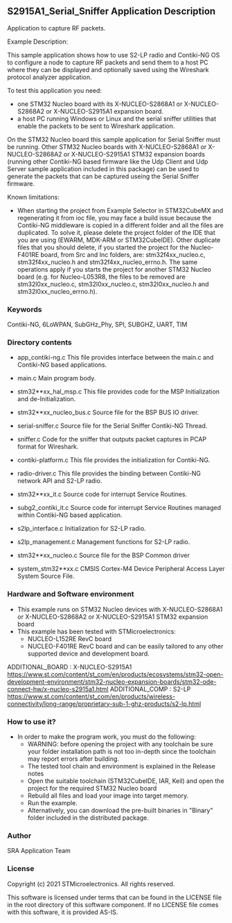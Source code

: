 
## <b>S2915A1_Serial_Sniffer Application Description</b>

Application to capture RF packets.

Example Description:

This sample application shows how to use S2-LP radio and Contiki-NG OS to
configure a node to capture RF packets and send them to a host PC where they 
can be displayed and optionally saved using the Wireshark protocol analyzer
application.

To test this application you need:
- one STM32 Nucleo board with its X-NUCLEO-S2868A1 or X-NUCLEO-S2868A2 or
  X-NUCLEO-S2915A1 expansion board.
- a host PC running Windows or Linux and the serial sniffer utilities 
  that enable the packets to be sent to Wireshark application.

On the STM32 Nucleo board this sample application for Serial Sniffer must be running.
Other STM32 Nucleo boards with X-NUCLEO-S2868A1 or X-NUCLEO-S2868A2 or
X-NUCLEO-S2915A1 STM32 expansion boards (running other Contiki-NG based 
firmware like the Udp Client and Udp Server sample application included in this package)
can be used to generate the packets that can be captured useing the Serial
Sniffer firmware.

Known limitations:

- When starting the project from Example Selector in STM32CubeMX and regenerating it
  from ioc file, you may face a build issue because the Contiki-NG middleware is copied in a 
  different folder and all the files are duplicated. To solve it, please delete the project folder of the 
  IDE that you are using (EWARM, MDK-ARM or STM32CubeIDE).
  Other duplicate files that you should delete, if you started the project for the
  Nucleo-F401RE board, from Src and Inc folders, are: stm32f4xx_nucleo.c, stm32f4xx_nucleo.h
  and stm32f4xx_nucleo_errno.h.
  The same operations apply if you starts the project for another STM32 Nucleo board (e.g. for
  Nucleo-L053R8, the files to be removed are stm32l0xx_nucleo.c, stm32l0xx_nucleo.c, stm32l0xx_nucleo.h
  and stm32l0xx_nucleo_errno.h).

### <b>Keywords</b>

Contiki-NG, 6LoWPAN, SubGHz_Phy, SPI, SUBGHZ, UART, TIM

### <b>Directory contents</b>

 - app_contiki-ng.c       This file provides interface between the main.c and
                          Contiki-NG based applications.
 
 - main.c                 Main program body.
 
 - stm32**xx_hal_msp.c    This file provides code for the MSP Initialization
                          and de-Initialization.
						
 - stm32**xx_nucleo_bus.c Source file for the BSP BUS IO driver.
 
 - serial-sniffer.c       Source file for the Serial Sniffer Contiki-NG Thread.
 
 - sniffer.c              Code for the sniffer that outputs packet captures in
                          PCAP format for Wireshark.

 - contiki-platform.c     This file provides the initialization for Contiki-NG.
 
 - radio-driver.c         This file provides the binding between Contiki-NG
                          network API and S2-LP radio.
 
 - stm32**xx_it.c         Source code for interrupt Service Routines.
 
 - subg2_contiki_it.c     Source code for interrupt Service Routines managed
                          within Contiki-NG based application.
						  
 - s2lp_interface.c       Initialization for S2-LP radio.
 
 - s2lp_management.c      Management functions for S2-LP radio.
 
 - stm32**xx_nucleo.c     Source file for the BSP Common driver
 
 - system_stm32**xx.c     CMSIS Cortex-M4 Device Peripheral Access Layer
                          System Source File.



### <b>Hardware and Software environment</b>

  - This example runs on STM32 Nucleo devices with X-NUCLEO-S2868A1 or
    X-NUCLEO-S2868A2 or X-NUCLEO-S2915A1 STM32 expansion board
  - This example has been tested with STMicroelectronics:
    - NUCLEO-L152RE RevC board
    - NUCLEO-F401RE RevC board
    and can be easily tailored to any other supported device and development board.

ADDITIONAL_BOARD : X-NUCLEO-S2915A1 https://www.st.com/content/st_com/en/products/ecosystems/stm32-open-development-environment/stm32-nucleo-expansion-boards/stm32-ode-connect-hw/x-nucleo-s2915a1.html
ADDITIONAL_COMP : S2-LP https://www.st.com/content/st_com/en/products/wireless-connectivity/long-range/proprietary-sub-1-ghz-products/s2-lp.html

### <b>How to use it?</b>

-   In order to make the program work, you must do the following:
    -   WARNING: before opening the project with any toolchain be sure your folder installation path is not too in-depth since the toolchain may report errors after building.
    -   The tested tool chain and environment is explained in the Release notes
    -   Open the suitable toolchain (STM32CubeIDE, IAR, Keil) and open the project for the required STM32 Nucleo board
    -   Rebuild all files and load your image into target memory.
    -   Run the example.
    -   Alternatively, you can download the pre-built binaries in "Binary" folder included in the distributed package.
   
### <b>Author</b>

SRA Application Team

### <b>License</b>

Copyright (c) 2021 STMicroelectronics.
All rights reserved.

This software is licensed under terms that can be found in the LICENSE file
in the root directory of this software component.
If no LICENSE file comes with this software, it is provided AS-IS.
